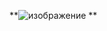 **![изображение](https://github.com/SL1dee36/Attendance-Bot/assets/84046495/c5fa0799-7884-4ec9-a749-82faaac2ef0e)
**

